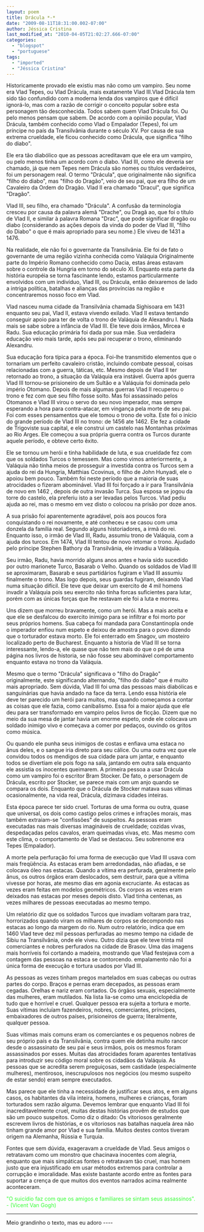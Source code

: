 ```yaml
---
layout: poem
title: Drácula *-*
date: "2009-08-11T18:31:00.002-07:00"
author: Jéssica Cristina
last_modified_at: "2010-04-05T21:02:27.666-07:00"
categories:
  - "blogspot"
  - "portuguese"
tags:
  - "imported"
  - "Jéssica Cristina"
---
```


Historicamente provado ele existiu mas não como um vampiro. Seu nome era Vlad Tepes, ou Vlad Drácula, mais exatamente Vlad III.Vlad Drácula tem sido tão confundido com a moderna lenda dos vampiros que é difícil ignorá-lo, mas com a razão de corrigir o conceito popular sobre esta personagem tão desconhecida. Todos sabem quem Vlad Drácula foi. Ou pelo menos pensam que sabem. De acordo com a opinião popular, Vlad Drácula, também conhecido como Vlad o Empalador (Tepes), foi um príncipe no país da Transilvânia durante o século XV. Por causa de sua extrema crueldade, ele ficou conhecido como Drácula, que significa "filho do diabo". 

Ele era tão diabólico que as pessoas acreditavam que ele era um vampiro, ou pelo menos tinha um acordo com o diabo. Vlad III, como ele deveria ser chamado, já que nem Tepes nem Drácula são nomes ou títulos verdadeiros, foi um personagem real. O termo "Drácula", que originalmente não significa "filho do diabo", mas "filho do Dragão", veio de seu pai, que era filho de um Cavaleiro da Ordem do Dragão. Vlad II era chamado "Dracul", que significa "Dragão". 

Vlad III, seu filho, era chamado "Drácula". A confusão da terminologia cresceu por causa da palavra alemã "Drache", ou Dragã ao, que foi o título de Vlad II, e similar à palavra Romana "Drac", que pode significar dragão ou diabo (considerando as ações depois da vinda do poder de Vlad III, "filho do Diabo" o que é mais apropriado para seu nome.) Ele viveu de 1431 a 1476.

 Na realidade, ele não foi o governante da Transilvânia. Ele foi de fato o governante de uma região vizinha conhecida como Valáquia Originalmente parte do Império Romano conhecido como Dacia, estas áreas estavam sobre o controle da Hungria em torno do século XI. Enquanto esta parte da história européia se torna fascinante lendo, estamos particularmente envolvidos com um indivíduo, Vlad III, ou Drácula, então deixaremos de lado a intriga política, batalhas e alianças das províncias na região e concentraremos nosso foco em Vlad. 

Vlad nasceu numa cidade da Transilvânia chamada Sighisoara em 1431 enquanto seu pai, Vlad II, estava vivendo exilado. Vlad II estava tentando conseguir apoio para ter de volta o trono de Valáquia de Alexandru I. Nada mais se sabe sobre a infância de Vlad III. Ele teve dois irmãos, Mircea e Radu. Sua educação primária foi dada por sua mãe. Sua verdadeira educação veio mais tarde, após seu pai recuperar o trono, eliminando Alexandru. 

Sua educação fora típica para a época. Foi-lhe transmitido elementos que o tornariam um perfeito cavaleiro cristão, incluindo combate pessoal, coisas relacionadas com a guerra, táticas, etc. Mesmo depois de Vlad II ter retornado ao trono, a situação da Valáquia era instável. Guerra após guerra Vlad III tornou-se prisioneiro de um Sultão e a Valáquia foi dominada pelo império Otomano. Depois de mais algumas guerras Vlad II recuperou o trono e fez com que seu filho fosse solto. Mas foi assassinado pelos Otomanos e Vlad III virou o servo do seu novo imperador, mas sempre esperando a hora para contra-atacar, em vingança pela morte de seu pai. Foi com esses pensamentos que ele tomou o trono de volta. Este foi o início do grande período de Vlad III no trono: de 1456 ate 1462. Ele fez a cidade de Trigoviste sua capital, e ele construi um castelo nas Montanhas próximas ao Rio Arges. Ele começou a sua própria guerra contra os Turcos durante aquele período, e obteve certo êxito. 

Ele se tornou um herói e tinha habilidade de luta, e sua crueldade fez com que os soldados Turcos o temessem. Mas como vimos anteriormente, a Valáquia não tinha meios de prosseguir a investida contra os Turcos sem a ajuda do rei da Hungria, Matthias Ccovinus, o filho de John Hunyadi, ele o apoiou bem pouco. Também foi neste período que a maioria de suas atrocidades o fizeram abominável. Vlad III foi forçado a ir para Transilvânia de novo em 1462 , depois de outra invasão Turca. Sua esposa se jogou da torre do castelo, ela preferiu isto a ser levadas pelos Turcos. Vlad pediu ajuda ao rei, mas o mesmo em vez disto o colocou na prisão por doze anos.

 A sua prisão foi aparentemente agradável, pois aos poucos fora conquistando o rei novamente, e até conheceu e se casou com uma donzela da família real. Segundo alguns historiadores, a irmã do rei. Enquanto isso, o irmão de Vlad III, Radu, assumiu trono de Valáquia, com a ajuda dos turcos. Em 1474, Vlad III tentou de novo retomar o trono. Ajudado pelo príncipe Stephen Bathory da Transilvânia, ele invadiu a Valáquia. 

Seu irmão, Radu, havia morrido alguns anos antes e havia sido sucedido por outro marionete Turco, Basarab o Velho. Quando os soldados de Vlad III se aproximaram, Basarab e seus partidários fugiram e Vlad III assumiu finalmente o trono. Mas logo depois, seus guardas fugiram, deixando Vlad numa situação difícil. Ele teve que deixar um exercito de 4 mil homens invadir a Valáquia pois seu exercito não tinha forcas suficientes para lutar, porém com as únicas forças que lhe restavam ele foi a luta e morreu. 

Uns dizem que morreu bravamente, como um herói. Mas a mais aceita e que ele se desfalcou do exercito inimigo para se infiltrar e foi morto por seus próprios homens. Sua cabeça foi mandada para Constantinopla onde o imperador enfiou num espeto e deixou de amostra para o povo dizendo que o torturador estava morto. Ele foi enterrado em Snagov, um mosteiro localizado perto de Bucharest. Enquanto a historia de Vlad III se torna interessante, lendo-a, ele quase que não tem mais do que o pé de uma página nos livros de historia, se não fosse seu abominável comportamento enquanto estava no trono da Valáquia.

 Mesmo que o termo "Drácula" significava o "filho do Dragão" originalmente, este significando alternando, "filho do diabo" que é muito mais apropriado. Sem dúvida, Vlad III foi uma das pessoas mais diabólicas e sanguinárias que havia andado na face da terra. Lendo essa história ele deve ter parecido um herói para muitos, mas quando começamos a contar as coisas que ele fazia, como canibalismo. Essa foi a maior ajuda que ele deu para ser transformado em vampiro pelos livros de ficção. Dizem que no meio da sua mesa de jantar havia um enorme espeto, onde ele colocava um soldado inimigo vivo e começava a comer por pedaços, ouvindo os gritos como música. 

Ou quando ele punha seus inimigos de costas e enfiava uma estaca no ânus deles, e o sangue iria direto para seu cálice. Ou uma outra vez que ele convidou todos os mendigos de sua cidade para um jantar, e enquanto todos se divertiam ele pois fogo na sala, jantando em outra sala enquanto ele assistia os inocentes queimarem. A primeira pessoa a usar Drácula como um vampiro foi o escritor Bram Stocker. De fato, o personagem de Drácula, escrito por Stocker, se parece mais com um anjo quando se compara os dois. Enquanto que o Drácula de Stocker matava suas vítimas ocasionalmente, na vida real, Drácula, dizimava cidades inteiras. 

Esta época parece ter sido cruel. Torturas de uma forma ou outra, quase que universal, os dois como castigo pelos crimes e infrações morais, mas também extraiam-se "confissões" de suspeitos. As pessoas eram executadas nas mais diversas imagináveis de crueldade; cozidas vivas, despedaçadas pelos cavalos, eram queimadas vivas, etc. Mas mesmo com este clima, o comportamento de Vlad se destacou. Seu sobrenome era Tepes (Empalador). 

A morte pela perfuração foi uma forma de execução que Vlad III usava com mais freqüência. As estacas eram bem arredondadas, não afiadas, e se colocava óleo nas estacas. Quando a vítima era perfurada, geralmente pelo ânus, os outros órgãos eram deslocados, sem destruir, para que a vítima vivesse por horas, ate mesmo dias em agonia excruciante. As estacas as vezes eram feitas em modelos geométricos. Os corpos as vezes eram deixados nas estacas por meses depois disto. Vlad tinha centenas, as vezes milhares de pessoas executadas ao mesmo tempo.

 Um relatório diz que os soldados Turcos que invadiam voltaram para traz, horrorizados quando viram os milhares de corpos se decompondo nas estacas ao longo da margem do rio. Num outro relatório, indica que em 1460 Vlad teve dez mil pessoas perfuradas ao mesmo tempo na cidade de Sibiu na Transilvânia, onde ele viveu. Outro dizia que ele teve trinta mil comerciantes e nobres perfurados na cidade de Brasov. Uma das imagens mais horríveis foi cortando a madeira, mostrando que Vlad festejava com a contagem das pessoas na estaca se contorcendo. empalamento não foi a única forma de execução e tortura usados por Vlad III.

 As pessoas as vezes tinham pregos martelados em suas cabeças ou outras partes do corpo. Braços e pernas eram decepados, as pessoas eram cegadas. Orelhas e nariz eram cortados. Os órgãos sexuais, especialmente das mulheres, eram mutilados. Na lista lia-se como uma enciclopédia de tudo que e horrível e cruel. Qualquer pessoa era sujeita a tortura e morte. Suas vítimas incluíam fazendeiros, nobres, comerciantes, príncipes, embaixadores de outros países, prisioneiros de guerra; literalmente, qualquer pessoa.

 Suas vítimas mais comuns eram os comerciantes e os pequenos nobres de seu próprio país e da Transilvânia, contra quem ele detinha muito rancor desde o assassinato de seu pai e seus irmãos, pois os mesmos foram assassinados por esses. Muitas das atrocidades foram aparentes tentativas para introduzir seu código moral sobre os cidadãos da Valáquia. As pessoas que se acredita serem preguiçosas, sem castidade (especialmente mulheres), mentirosos, inescrupulosos nos negócios (ou mesmo suspeito de estar sendo) eram sempre executados. 

Mas parece que ele tinha a necessidade de justificar seus atos, e em alguns casos, os habitantes da vila inteira, homens, mulheres e crianças, foram torturados sem razão alguma. Devemos lembrar que enquanto Vlad III foi inacreditavelmente cruel, muitas destas histórias provêm de estudos que são um pouco suspeitos. Como diz o ditado: Os vitoriosos geralmente escrevem livros de histórias, e os vitoriosos nas batalhas naquela área não tinham grande amor por Vlad e sua família. Muitos destes contos tiveram origem na Alemanha, Rússia e Turquia. 

Fontes que sem dúvida, exageravam a crueldade de Vlad. Seus amigos o retratavam como um monstro que chacinava inocentes com alegria, enquanto que mais simpáticas fontes o retratavam tão cruel, mas homem justo que era injustificado em usar métodos extremos para controlar a corrupção e imoralidade. Mas existe bastante acordo entre as fontes para suportar a crença de que muitos dos eventos narrados acima realmente aconteceram.

<span style="color:#33ff33;">"O suicídio faz com que os amigos e familiares se sintam seus assassinos". - (Vicent Van Gogh)

_______________________

Meio grandinho o texto, mas eu adoro *----*